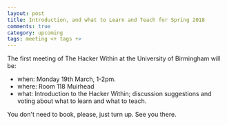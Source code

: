 ```yaml
---
layout: post
title: Introduction, and what to Learn and Teach for Spring 2018
comments: true
category: upcoming
tags: meeting <+ tags +>
---
```


The first meeting of The Hacker Within at the University of Birmingham will be:

* when: Monday 19th March, 1-2pm.
* where: Room 118 Muirhead
* what: Introduction to the Hacker Within; discussion suggestions and voting
  about what to learn and what to teach.

You don't need to book, please, just turn up.  See you there.
